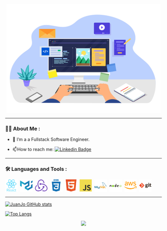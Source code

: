 <div align="center">
  <img src="https://raw.githubusercontent.com/JuanROrellana/JuanROrellana/main/dev_home.jpg"  height="350"/>
</div>

---

### :man_technologist: About Me :

- :telescope: I’m a a Fullstack Software Engineer.

- :mailbox:How to reach me: [![Linkedin Badge](https://img.shields.io/badge/-Juan%20Ramirez-blue?style=flat&logo=Linkedin&logoColor=white)](https://www.linkedin.com/in/juan-jose-ramirez/)

---

### :hammer_and_wrench: Languages and Tools :

<div>
  <img src="https://github.com/devicons/devicon/blob/master/icons/react/react-original-wordmark.svg" title="React" alt="React" width="40" height="40"/>&nbsp;
  <img src="https://github.com/devicons/devicon/blob/master/icons/materialui/materialui-original.svg" title="Material UI" alt="Material UI" width="40" height="40"/>&nbsp;
  <img src="https://github.com/devicons/devicon/blob/master/icons/redux/redux-original.svg" title="Redux" alt="Redux " width="40" height="40"/>&nbsp;
  <img src="https://github.com/devicons/devicon/blob/master/icons/css3/css3-plain-wordmark.svg"  title="CSS3" alt="CSS" width="40" height="40"/>&nbsp;
  <img src="https://github.com/devicons/devicon/blob/master/icons/html5/html5-original.svg" title="HTML5" alt="HTML" width="40" height="40"/>&nbsp;
  <img src="https://github.com/devicons/devicon/blob/master/icons/javascript/javascript-original.svg" title="JavaScript" alt="JavaScript" width="40" height="40"/>&nbsp;
  <img src="https://github.com/devicons/devicon/blob/master/icons/mysql/mysql-original-wordmark.svg" title="MySQL"  alt="MySQL" width="40" height="40"/>&nbsp;
  <img src="https://github.com/devicons/devicon/blob/master/icons/nodejs/nodejs-original-wordmark.svg" title="NodeJS" alt="NodeJS" width="40" height="40"/>&nbsp;
  <img src="https://github.com/devicons/devicon/blob/master/icons/amazonwebservices/amazonwebservices-plain-wordmark.svg" title="AWS" alt="AWS" width="40" height="40"/>&nbsp;
  <img src="https://github.com/devicons/devicon/blob/master/icons/git/git-original-wordmark.svg" title="Git" **alt="Git" width="40" height="40"/>
</div>

---


[![JuanJo GitHub stats](https://github-readme-stats.vercel.app/api?username=JuanROrellana)](https://github.com/JuanROrellana/github-readme-stats)


[![Top Langs](https://github-readme-stats.vercel.app/api/top-langs/?username=JuanROrellana)](https://github.com/JuanROrellana/github-readme-stats)



<div id="footer" align="center">
  <img src="https://media.giphy.com/media/o0vwzuFwCGAFO/giphy.gif" width="225"/>
</div>
